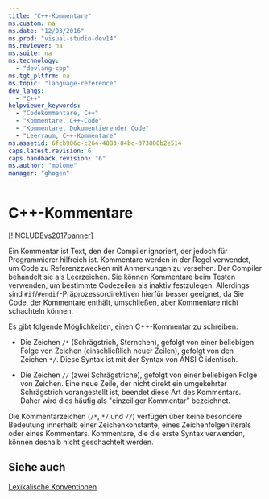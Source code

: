 ```yaml
---
title: "C++-Kommentare"
ms.custom: na
ms.date: "12/03/2016"
ms.prod: "visual-studio-dev14"
ms.reviewer: na
ms.suite: na
ms.technology: 
  - "devlang-cpp"
ms.tgt_pltfrm: na
ms.topic: "language-reference"
dev_langs: 
  - "C++"
helpviewer_keywords: 
  - "Codekommentare, C++"
  - "Kommentare, C++-Code"
  - "Kommentare, Dokumentierender Code"
  - "Leerraum, C++-Kommentare"
ms.assetid: 6fcb906c-c264-4083-84bc-373800b2e514
caps.latest.revision: 6
caps.handback.revision: "6"
ms.author: "mblome"
manager: "ghogen"
---
```

# C++-Kommentare
[!INCLUDE[vs2017banner](../assembler/inline/includes/vs2017banner.md)]

Ein Kommentar ist Text, den der Compiler ignoriert, der jedoch für Programmierer hilfreich ist.  Kommentare werden in der Regel verwendet, um Code zu Referenzzwecken mit Anmerkungen zu versehen.  Der Compiler behandelt sie als Leerzeichen.  Sie können Kommentare beim Testen verwenden, um bestimmte Codezeilen als inaktiv festzulegen. Allerdings sind `#if`\/`#endif`\-Präprozessordirektiven hierfür besser geeignet, da Sie Code, der Kommentare enthält, umschließen, aber Kommentare nicht schachteln können.  
  
 Es gibt folgende Möglichkeiten, einen C\+\+\-Kommentar zu schreiben:  
  
-   Die Zeichen `/*` \(Schrägstrich, Sternchen\), gefolgt von einer beliebigen Folge von Zeichen \(einschließlich neuer Zeilen\), gefolgt von den Zeichen `*/`.  Diese Syntax ist mit der Syntax von ANSI C identisch.  
  
-   Die Zeichen `//` \(zwei Schrägstriche\), gefolgt von einer beliebigen Folge von Zeichen.  Eine neue Zeile, der nicht direkt ein umgekehrter Schrägstrich vorangestellt ist, beendet diese Art des Kommentars.  Daher wird dies häufig als "einzeiliger Kommentar" bezeichnet.  
  
 Die Kommentarzeichen \(`/*`, `*/` und `//`\) verfügen über keine besondere Bedeutung innerhalb einer Zeichenkonstante, eines Zeichenfolgenliterals oder eines Kommentars.  Kommentare, die die erste Syntax verwenden, können deshalb nicht geschachtelt werden.  
  
## Siehe auch  
 [Lexikalische Konventionen](../cpp/lexical-conventions.md)